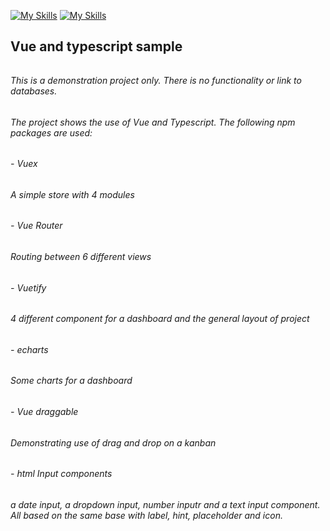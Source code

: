 [![My Skills](https://skills.thijs.gg/icons?i=vue)](https://skills.thijs.gg)
[![My Skills](https://skills.thijs.gg/icons?i=ts)](https://skills.thijs.gg)

## **Vue and typescript sample**
######
###### This is a demonstration project only. There is no functionality or link to databases.
###### 
###### The project shows the use of Vue and Typescript. The following npm packages are used:
###### 
######  - Vuex
######    A simple store with 4 modules
######  - Vue Router
######    Routing between 6 different views
######  - Vuetify
######    4 different component for a dashboard and the general layout of project
######  - echarts
######    Some charts for a dashboard
######  - Vue draggable
######    Demonstrating use of drag and drop on a kanban
######  - html Input components
######    a date input, a dropdown input, number inputr and a text input component. All based on the same base with label, hint, placeholder and icon.

